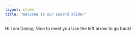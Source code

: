 ```yaml
---
layout: slide
title: "Welcome to our second slide!"
---
```

Hi I am Danny, Nice to meet you
Use the left arrow to go back!
